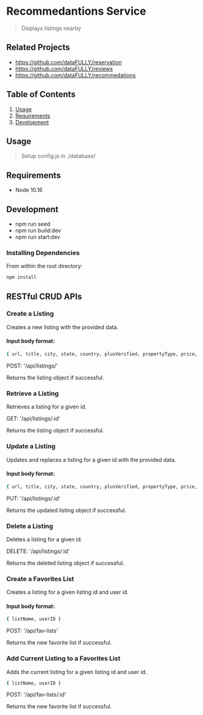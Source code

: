 # Recommedantions Service

> Displays listings nearby

## Related Projects

  - https://github.com/dataFULLY/reservation
  - https://github.com/dataFULLY/reviews
  - https://github.com/dataFULLY/recommedations

## Table of Contents

1. [Usage](#Usage)
1. [Requirements](#requirements)
1. [Development](#development)

## Usage

> Setup config.js in ./database/

## Requirements

- Node 10.16

## Development

- npm run seed
- npm run build:dev
- npm run start:dev

### Installing Dependencies

From within the root directory:

```sh
npm install
```

## RESTful CRUD APIs

### Create a Listing 
Creates a new listing with the provided data.  

#### Input body format:
```sh
{ url, title, city, state, country, plusVerified, propertyType, price, averageReview, totalReviews, savedList, about, theSpace, neighborhood }  
```

POST: '/api/listings/' 

Returns the listing object if successful.  

### Retrieve a Listing
Retrieves a listing for a given id.  

GET: '/api/listings/:id'

Returns the listing object if successful.

### Update a Listing
Updates and replaces a listing for a given id with the provided data.  

#### Input body format:
```sh
{ url, title, city, state, country, plusVerified, propertyType, price, averageReview, totalReviews, savedList, about, theSpace, neighborhood }  
```

PUT: '/api/listings/:id' 

Returns the updated listing object if successful.  

### Delete a Listing
Deletes a listing for a given id.  

DELETE: '/api/listings/:id' 

Returns the deleted listing object if successful.

### Create a Favorites List
Creates a listing for a given listing id and user id.  

#### Input body format:
```sh
{ listName, userID }  
```
POST: '/api/fav-lists' 

Returns the new favorite list if successful.


### Add Current Listing to a Favorites List
Adds the current listing for a given listing id and user id.  
```sh
{ listName, userID }  
```
POST: '/api/fav-lists/:id' 

Returns the new favorite list if successful.
